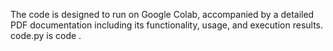 The code is designed to run on Google Colab, accompanied by a detailed PDF documentation including its functionality, usage, and execution results.
code.py is code  .  
